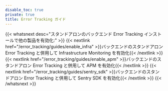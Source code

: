 ```yaml
---
disable_toc: true
private: true
title: Error Tracking ガイド
---
```


{{< whatsnext desc="スタンドアロンのバックエンド Error Tracking インストールで他の製品を有効化:" >}}
    {{< nextlink href="/error_tracking/guides/enable_infra" >}}バックエンドのスタンドアロン Error Tracking と併用して Infrastructure Monitoring を有効化{{< /nextlink >}}
    {{< nextlink href="/error_tracking/guides/enable_apm" >}}バックエンドのスタンドアロン Error Tracking と併用して APM を有効化{{< /nextlink >}}
    {{< nextlink href="/error_tracking/guides/sentry_sdk" >}}バックエンドのスタンドアロン Error Tracking と併用して Sentry SDK を有効化{{< /nextlink >}}
{{< /whatsnext >}}